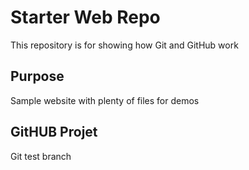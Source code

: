 # Starter Web Repo

This repository is for showing how Git and GitHub work

## Purpose

Sample website with plenty of files for demos

## GitHUB Projet

Git test branch